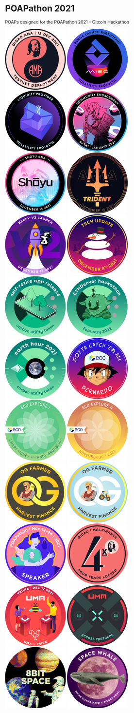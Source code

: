 # POAPathon 2021
POAPs designed for the POAPathon 2021 – Gitcoin Hackathon

<img src="./QiDao_AMA.png" width="200" height="200"> <img src="./Volatility_Launch_Miso.png" width="200" height="200"> <img src="./Volatility_Liquidity.png" width="200" height="200">
<img src="./Sushi_Community_Engagement.png" width="200" height="200"> <img src="./Sushi_Shoyu_AMA.png" width="200" height="200"> <img src="./Sushi_Trident_AMA.png" width="200" height="200">
<img src="./Beefy_V2_Launch.png" width="200" height="200"> <img src="./Balancer_Tech_Update.png " width="200" height="200"> <img src="./CUT_App.png " width="200" height="200">
<img src="./CUT_ETH_Denver.png " width="200" height="200"> <img src="./CUT_Earth_Hour.png" width="200" height="200"> <img src="./Eco-mon.png" width="200" height="200">
<img src="./Eco_Explore_1.png" width="200" height="200"> <img src="./Eco_Explore_2.png" width="200" height="200"> <img src="./Harvest_Finance_OG_1.png" width="200" height="200">
<img src="./Harvest_Finance_OG_2.png" width="200" height="200"> <img src="./POAPathon_Speaker.png" width="200" height="200"> <img src="./QiDao_4_Years.png" width="200" height="200">
<img src="./UMA_1Hive_Trivia.png" width="200" height="200"> <img src="./UMA_Across_Protocol.png" width="200" height="200"> <img src="./Spacedventures_8bit.png" width="200" height="200">
<img src="./Spacedventures_Space_Whale.png" width="200" height="200">
